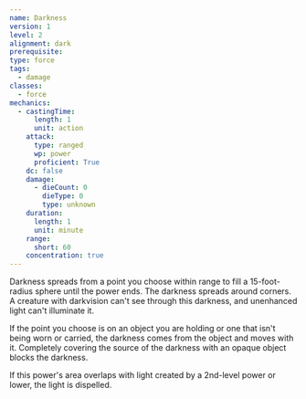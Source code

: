 ```yaml
---
name: Darkness
version: 1
level: 2
alignment: dark
prerequisite: 
type: force
tags:
  - damage
classes:
  - force
mechanics:
  - castingTime:
      length: 1
      unit: action
    attack:
      type: ranged
      wp: power
      proficient: True
    dc: false
    damage:
      - dieCount: 0
        dieType: 0
        type: unknown
    duration:
      length: 1
      unit: minute
    range:
      short: 60
    concentration: true
---
```

Darkness spreads from a point you choose within range to fill a 15-foot-radius sphere until the power ends. The darkness spreads around corners. A creature with darkvision can't see through this darkness, and unenhanced light can't illuminate it.

If the point you choose is on an object you are holding or one that isn't being worn or carried, the darkness comes from the object and moves with it. Completely covering the source of the darkness with an opaque object blocks the darkness.

If this power's area overlaps with light created by a 2nd-level power or lower, the light is dispelled.
    